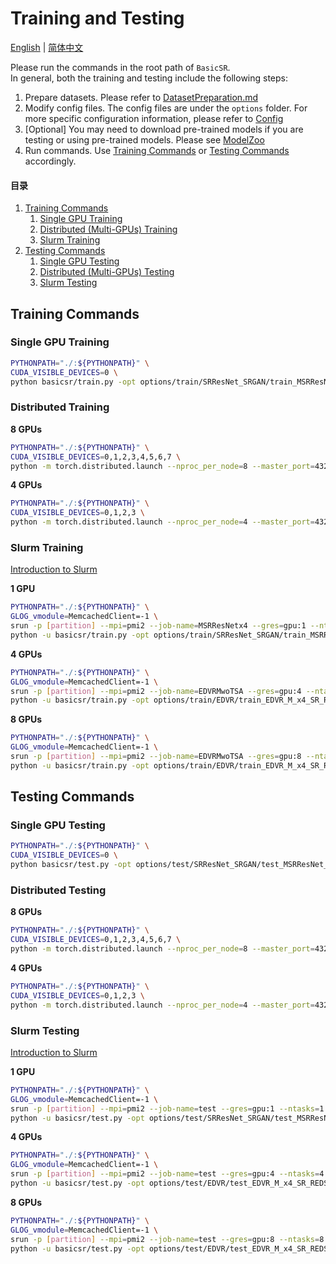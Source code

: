 # Training and Testing

[English](TrainTest.md) | [简体中文](TrainTest_CN.md)

Please run the commands in the root path of `BasicSR`. <br>
In general, both the training and testing include the following steps:

1. Prepare datasets. Please refer to [DatasetPreparation.md](DatasetPreparation.md)
1. Modify config files. The config files are under the `options` folder. For more specific configuration information, please refer to [Config](Config.md)
1. [Optional] You may need to download pre-trained models if you are testing or using pre-trained models. Please see [ModelZoo](ModelZoo.md)
1. Run commands. Use [Training Commands](#Training-Commands) or [Testing Commands](#Testing-Commands) accordingly.

#### 目录

1. [Training Commands](#Training-Commands)
    1. [Single GPU Training](#Single-GPU-Training)
    1. [Distributed (Multi-GPUs) Training](#Distributed-Training)
    1. [Slurm Training](#Slurm-Training)
1. [Testing Commands](#Testing-Commands)
    1. [Single GPU Testing](#Single-GPU-Testing)
    1. [Distributed (Multi-GPUs) Testing](#Distributed-Testing)
    1. [Slurm Testing](#Slurm-Testing)

## Training Commands

### Single GPU Training

```bash
PYTHONPATH="./:${PYTHONPATH}" \
CUDA_VISIBLE_DEVICES=0 \
python basicsr/train.py -opt options/train/SRResNet_SRGAN/train_MSRResNet_x4.yml
```

### Distributed Training

**8 GPUs**

```bash
PYTHONPATH="./:${PYTHONPATH}" \
CUDA_VISIBLE_DEVICES=0,1,2,3,4,5,6,7 \
python -m torch.distributed.launch --nproc_per_node=8 --master_port=4321 basicsr/train.py -opt options/train/EDVR/train_EDVR_M_x4_SR_REDS_woTSA.yml --launcher pytorch
```

**4 GPUs**

```bash
PYTHONPATH="./:${PYTHONPATH}" \
CUDA_VISIBLE_DEVICES=0,1,2,3 \
python -m torch.distributed.launch --nproc_per_node=4 --master_port=4321 basicsr/train.py -opt options/train/EDVR/train_EDVR_M_x4_SR_REDS_woTSA.yml --launcher pytorch
```

### Slurm Training

[Introduction to Slurm](https://slurm.schedmd.com/quickstart.html)

**1 GPU**

```bash
PYTHONPATH="./:${PYTHONPATH}" \
GLOG_vmodule=MemcachedClient=-1 \
srun -p [partition] --mpi=pmi2 --job-name=MSRResNetx4 --gres=gpu:1 --ntasks=1 --ntasks-per-node=1 --cpus-per-task=6 --kill-on-bad-exit=1 \
python -u basicsr/train.py -opt options/train/SRResNet_SRGAN/train_MSRResNet_x4.yml --launcher="slurm"
```

**4 GPUs**

```bash
PYTHONPATH="./:${PYTHONPATH}" \
GLOG_vmodule=MemcachedClient=-1 \
srun -p [partition] --mpi=pmi2 --job-name=EDVRMwoTSA --gres=gpu:4 --ntasks=4 --ntasks-per-node=4 --cpus-per-task=4 --kill-on-bad-exit=1 \
python -u basicsr/train.py -opt options/train/EDVR/train_EDVR_M_x4_SR_REDS_woTSA.yml --launcher="slurm"
```

**8 GPUs**

```bash
PYTHONPATH="./:${PYTHONPATH}" \
GLOG_vmodule=MemcachedClient=-1 \
srun -p [partition] --mpi=pmi2 --job-name=EDVRMwoTSA --gres=gpu:8 --ntasks=8 --ntasks-per-node=8 --cpus-per-task=6 --kill-on-bad-exit=1 \
python -u basicsr/train.py -opt options/train/EDVR/train_EDVR_M_x4_SR_REDS_woTSA.yml --launcher="slurm"
```

## Testing Commands

### Single GPU Testing

```bash
PYTHONPATH="./:${PYTHONPATH}" \
CUDA_VISIBLE_DEVICES=0 \
python basicsr/test.py -opt options/test/SRResNet_SRGAN/test_MSRResNet_x4.yml
```

### Distributed Testing

**8 GPUs**

```bash
PYTHONPATH="./:${PYTHONPATH}" \
CUDA_VISIBLE_DEVICES=0,1,2,3,4,5,6,7 \
python -m torch.distributed.launch --nproc_per_node=8 --master_port=4321 basicsr/test.py -opt options/test/EDVR/test_EDVR_M_x4_SR_REDS.yml --launcher pytorch
```

**4 GPUs**

```bash
PYTHONPATH="./:${PYTHONPATH}" \
CUDA_VISIBLE_DEVICES=0,1,2,3 \
python -m torch.distributed.launch --nproc_per_node=4 --master_port=4321 basicsr/test.py -opt options/test/EDVR/test_EDVR_M_x4_SR_REDS.yml  --launcher pytorch
```

### Slurm Testing

[Introduction to Slurm](https://slurm.schedmd.com/quickstart.html)

**1 GPU**

```bash
PYTHONPATH="./:${PYTHONPATH}" \
GLOG_vmodule=MemcachedClient=-1 \
srun -p [partition] --mpi=pmi2 --job-name=test --gres=gpu:1 --ntasks=1 --ntasks-per-node=1 --cpus-per-task=6 --kill-on-bad-exit=1 \
python -u basicsr/test.py -opt options/test/SRResNet_SRGAN/test_MSRResNet_x4.yml --launcher="slurm"
```

**4 GPUs**

```bash
PYTHONPATH="./:${PYTHONPATH}" \
GLOG_vmodule=MemcachedClient=-1 \
srun -p [partition] --mpi=pmi2 --job-name=test --gres=gpu:4 --ntasks=4 --ntasks-per-node=4 --cpus-per-task=4 --kill-on-bad-exit=1 \
python -u basicsr/test.py -opt options/test/EDVR/test_EDVR_M_x4_SR_REDS.yml --launcher="slurm"
```

**8 GPUs**

```bash
PYTHONPATH="./:${PYTHONPATH}" \
GLOG_vmodule=MemcachedClient=-1 \
srun -p [partition] --mpi=pmi2 --job-name=test --gres=gpu:8 --ntasks=8 --ntasks-per-node=8 --cpus-per-task=6 --kill-on-bad-exit=1 \
python -u basicsr/test.py -opt options/test/EDVR/test_EDVR_M_x4_SR_REDS.yml --launcher="slurm"
```
